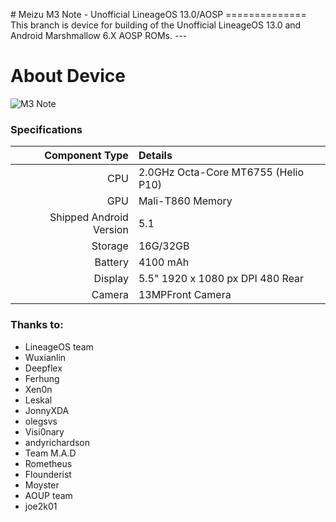 ​# Meizu M3 Note - Unofficial LineageOS 13.0/AOSP 
============== This branch is device for building of the 
Unofficial LineageOS 13.0 and Android Marshmallow 6.X AOSP 
ROMs. ---
# About Device
![M3 Note](https://media.takealot.com/covers_tsins/46815686/6937520011497-1-zoom.jpg 
"Meizu M3 Note")

### Specifications
Component Type | Details 
-------:|:------------------------- 
CPU | 2.0GHz Octa-Core MT6755 (Helio P10) 
GPU | Mali-T860 Memory | 2G/3GB RAM 
Shipped Android Version | 5.1 
Storage | 16G/32GB 
Battery | 4100 mAh 
Display | 5.5" 1920 x 1080 px DPI 480 Rear 
Camera | 13MPFront Camera | 5MP

### Thanks to:
 * LineageOS team
 * Wuxianlin
 * Deepflex
 * Ferhung
 * Xen0n
 * Leskal
 * JonnyXDA
 * olegsvs
 * Visi0nary
 * andyrichardson
 * Team M.A.D
 * Rometheus
 * Flounderist
 * Moyster
 * AOUP team
 * joe2k01
